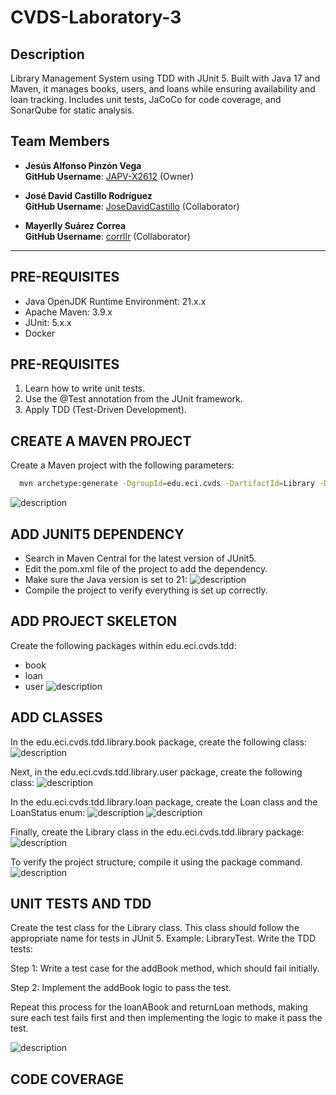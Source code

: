 # CVDS-Laboratory-3

## Description

Library Management System using TDD with JUnit 5. Built with Java 17 and Maven, it manages books, users, and loans while ensuring availability and loan tracking. Includes unit tests, JaCoCo for code coverage, and SonarQube for static analysis.

## **Team Members**  

- **Jesús Alfonso Pinzón Vega**  
  **GitHub Username**: [JAPV-X2612](https://github.com/JAPV-X2612) (Owner)  

- **José David Castillo Rodríguez**  
  **GitHub Username**: [JoseDavidCastillo](https://github.com/JoseDavidCastillo) (Collaborator)  

- **Mayerlly Suárez Correa**  
  **GitHub Username**: [corrllr](https://github.com/corrllr) (Collaborator)  

---
## PRE-REQUISITES
  - Java OpenJDK Runtime Environment: 21.x.x
  - Apache Maven: 3.9.x
  - JUnit: 5.x.x
  - Docker

## PRE-REQUISITES
  1. Learn how to write unit tests.
  2. Use the @Test annotation from the JUnit framework.
  3. Apply TDD (Test-Driven Development).

## CREATE A MAVEN PROJECT
  Create a Maven project with the following parameters:
  ```bash
    mvn archetype:generate -DgroupId=edu.eci.cvds -DartifactId=Library -Dpackage=edu.eci.cvds.tdd -DarchetypeArtifactId=maven-archetype-quickstart -DinteractiveMode=false
  ```
  ![description](assets/creating_new_project.png)
## ADD JUNIT5 DEPENDENCY
  - Search in Maven Central for the latest version of JUnit5.
  - Edit the pom.xml file of the project to add the dependency.
  - Make sure the Java version is set to 21:
  ![description](assets/project_pom.png)
  - Compile the project to verify everything is set up correctly.

## ADD PROJECT SKELETON
  Create the following packages within edu.eci.cvds.tdd:
  - book
  - loan
  - user
  ![description](assets/tree_init.png)

## ADD CLASSES
  In the edu.eci.cvds.tdd.library.book package, create the following class:
  ![description](assets/book_class.png)

  Next, in the edu.eci.cvds.tdd.library.user package, create the following class:
  ![description](assets/library_class.png)

  In the edu.eci.cvds.tdd.library.loan package, create the Loan class and the LoanStatus enum:
  ![description](assets/loan_class.png)
  ![description](assets/loan_status_class.png)

  Finally, create the Library class in the edu.eci.cvds.tdd.library package:
  ![description](assets/user_class.png)

  To verify the project structure, compile it using the package command.
  ![description](assets/library_package.png)

## UNIT TESTS AND TDD
  Create the test class for the Library class. This class should follow the appropriate name for tests in JUnit 5. Example: LibraryTest.
  Write the TDD tests:

  Step 1: Write a test case for the addBook method, which should fail initially.

  Step 2: Implement the addBook logic to pass the test.

  Repeat this process for the loanABook and returnLoan methods, making sure each test fails first and then implementing the logic to make it pass the test.

  ![description](assets/project_directories.png)

## CODE COVERAGE
 